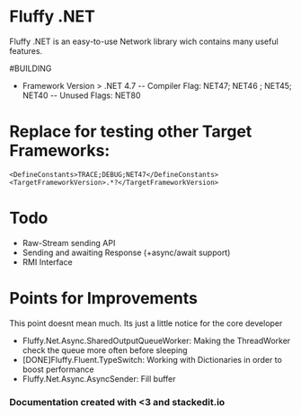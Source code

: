 # Fluffy .NET

Fluffy .NET is an easy-to-use Network library wich contains many useful features.

#BUILDING

- Framework Version > .NET 4.7
-- Compiler Flag: NET47; NET46 ; NET45; NET40
-- Unused Flags: NET80

# Replace for testing other Target Frameworks:
	<DefineConstants>TRACE;DEBUG;NET47</DefineConstants>
	<TargetFrameworkVersion>.*?</TargetFrameworkVersion>

# Todo
- Raw-Stream sending API
- Sending and awaiting Response (+async/await support)
- RMI Interface

# Points for Improvements
This point doesnt mean much. Its just a little notice for the core developer
- Fluffy.Net.Async.SharedOutputQueueWorker: Making the ThreadWorker check the queue more often before sleeping
- [DONE]Fluffy.Fluent.TypeSwitch: Working with Dictionaries in order to boost performance 
- Fluffy.Net.Async.AsyncSender: Fill buffer

### Documentation created with <3 and stackedit.io
